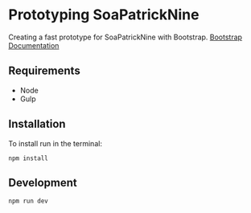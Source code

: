 # Prototyping SoaPatrickNine #

Creating a fast prototype for SoaPatrickNine with Bootstrap. [Bootstrap Documentation](https://getbootstrap.com/docs/4.5/getting-started/introduction/)

## Requirements
* Node
* Gulp

## Installation

To install run in the terminal:

```
npm install
```

## Development

```
npm run dev
```